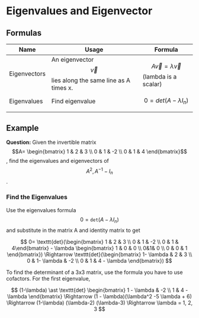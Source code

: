 # Eigenvalues and Eigenvector

## Formulas

| Name         | Usage                                                             | Formula                                            |
| ------------ | ----------------------------------------------------------------- | -------------------------------------------------- |
| Eigenvectors | An eigenvector $$\vec{v}$$ lies along the same line as A times x. | $$A\vec{v} = \lambda\vec{v}$$ (lambda is a scalar) |
| Eigenvalues  | Find eigenvalue                                                   | $$0=det(A-\lambda I_n)$$                           |
|              |                                                                   |                                                    |



## Example

**Question:** Given the invertible matrix $$A= \begin{bmatrix} 1 & 2 & 3 \\ 0 & 1 & -2 \\ 0 & 1 & 4 \end{bmatrix}$$, find the eigenvalues and eigenvectors of $$A^2,A^{-1}-I_n$$.

### Find the Eigenvalues

Use the eigenvalues formula $$0=\texttt{det}(A - \lambda I_n)$$and substitute in the matrix A and identity matrix to get

$$
0= \texttt{det}(\begin{bmatrix} 1 & 2 & 3 \\ 0 & 1 & -2 \\ 0 & 1 & 4\end{bmatrix} - \lambda \begin{bmatrix} 1  & 0 & 0  \\ 0&1& 0 \\ 0 & 0 & 1 \end{bmatrix}) \Rightarrow \texttt{det}(\begin{bmatrix} 1- \lambda & 2 & 3 \\ 0 & 1- \lambda & -2 \\ 0 & 1 & 4 - \lambda \end{bmatrix})
$$

To find the determinant of a 3x3 matrix, use the formula you have to use cofactors. For the first eigenvalue,&#x20;

$$
(1-\lambda) \ast \texttt{det} \begin{bmatrix} 1 - \lambda & -2 \\ 1 & 4 - \lambda \end{bmatrix} \Rightarrow (1 - \lambda)(\lambda^2 -5 \lambda + 6) \Rightarrow (1-\lambda) (\lambda-2) (\lambda-3) \Rightarrow \lambda = 1, 2, 3
$$

